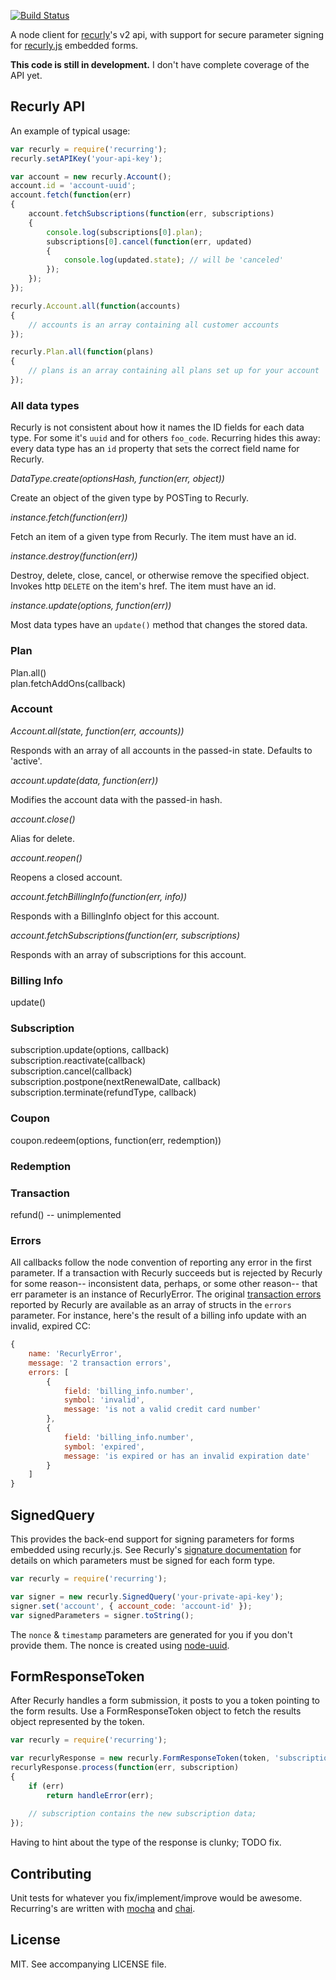 [![Build Status](https://travis-ci.org/ceejbot/recurring.png)](https://travis-ci.org/ceejbot/recurring)

A node client for [recurly](https://recurly.com)'s v2 api, with support for secure parameter signing for [recurly.js](https://docs.recurly.com/recurlyjs) embedded forms.

__This code is still in development.__ I don't have complete coverage of the API yet.

## Recurly API

An example of typical usage:

```javascript
var recurly = require('recurring');
recurly.setAPIKey('your-api-key');

var account = new recurly.Account();
account.id = 'account-uuid';
account.fetch(function(err)
{
    account.fetchSubscriptions(function(err, subscriptions)
    {
        console.log(subscriptions[0].plan);
        subscriptions[0].cancel(function(err, updated)
        {
        	console.log(updated.state); // will be 'canceled'
        });
    });
});

recurly.Account.all(function(accounts)
{
    // accounts is an array containing all customer accounts
});

recurly.Plan.all(function(plans)
{
    // plans is an array containing all plans set up for your account
});

```

### All data types

Recurly is not consistent about how it names the ID fields for each data type. For some it's `uuid` and for others `foo_code`. Recurring hides this away: every data type has an `id` property that sets the correct field name for Recurly.


*DataType.create(optionsHash, function(err, object))*

Create an object of the given type by POSTing to Recurly.

*instance.fetch(function(err))*

Fetch an item of a given type from Recurly. The item must have an id.

*instance.destroy(function(err))*

Destroy, delete, close, cancel, or otherwise remove the specified object. Invokes http `DELETE` on the item's href. The item must have an id.

*instance.update(options, function(err))*

Most data types have an `update()` method that changes the stored data.

### Plan

Plan.all()  
plan.fetchAddOns(callback)

### Account

*Account.all(state, function(err, accounts))*

Responds with an array of all accounts in the passed-in state. Defaults to 'active'.
  

*account.update(data, function(err))*  

Modifies the account data with the passed-in hash.

*account.close()*  

Alias for delete.

*account.reopen()*

Reopens a closed account.

*account.fetchBillingInfo(function(err, info))*  

Responds with a BillingInfo object for this account.

*account.fetchSubscriptions(function(err, subscriptions)*

Responds with an array of subscriptions for this account.

### Billing Info

update()

### Subscription

subscription.update(options, callback)  
subscription.reactivate(callback)  
subscription.cancel(callback)  
subscription.postpone(nextRenewalDate, callback)  
subscription.terminate(refundType, callback)

### Coupon

coupon.redeem(options, function(err, redemption))

### Redemption


### Transaction

refund() -- unimplemented

### Errors

All callbacks follow the node convention of reporting any error in the first parameter. If a transaction with Recurly succeeds but is rejected by Recurly for some reason-- inconsistent data, perhaps, or some other reason-- that err parameter is an instance of RecurlyError. The original [transaction errors](http://docs.recurly.com/api/transactions/error-codes) reported by Recurly are available as an array of structs in the `errors` parameter. For instance, here's the result of a billing info update with an invalid, expired CC:

```javascript
{
	name: 'RecurlyError',
	message: '2 transaction errors',
	errors: [
		{ 
			field: 'billing_info.number',
			symbol: 'invalid',
			message: 'is not a valid credit card number'
		},
		{
			field: 'billing_info.number',
			symbol: 'expired',
			message: 'is expired or has an invalid expiration date'
		}
	]
}

```


## SignedQuery

This provides the back-end support for signing parameters for forms embedded using recurly.js. See Recurly's [signature documentation](https://docs.recurly.com/api/recurlyjs/signatures) for details on which parameters must be signed for each form type.

```javascript
var recurly = require('recurring');

var signer = new recurly.SignedQuery('your-private-api-key');
signer.set('account', { account_code: 'account-id' });
var signedParameters = signer.toString();
```

The `nonce` & `timestamp` parameters are generated for you if you don't provide them. The nonce is created using [node-uuid](https://github.com/broofa/node-uuid).

## FormResponseToken

After Recurly handles a form submission, it posts to you a token pointing to the form
results. Use a FormResponseToken object to fetch the results object represented by the token.

```javascript
var recurly = require('recurring');

var recurlyResponse = new recurly.FormResponseToken(token, 'subscription');
recurlyResponse.process(function(err, subscription)
{
	if (err)
		return handleError(err);
	
	// subscription contains the new subscription data;
});
```

Having to hint about the type of the response is clunky; TODO fix.

## Contributing

Unit tests for whatever you fix/implement/improve would be awesome. Recurring's are written with [mocha](http://visionmedia.github.com/mocha/) and [chai](http://chaijs.com).

## License

MIT. See accompanying LICENSE file.
